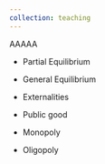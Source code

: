 ```yaml
---
collection: teaching
---
```


AAAAA

* Partial Equilibrium

* General Equilibrium

* Externalities

* Public good

* Monopoly

* Oligopoly
